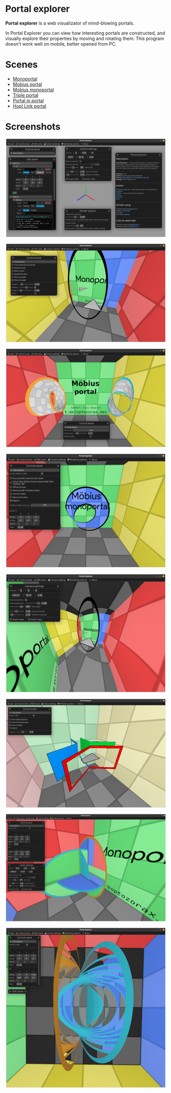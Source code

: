 # Portal explorer

**Portal explorer** is a web visualizator of mind-blowing portals.

In Portal Explorer you can view how interesting portals are constructed, and visually explore their properties by moving and rotating them. This program doesn't work well on mobile, better opened from PC.

# Scenes

* [Monoportal](https://optozorax.github.io/portal/?scene=monoportal)
* [Mobius portal](https://optozorax.github.io/portal/?scene=mobius)
* [Mobius monoportal](https://optozorax.github.io/portal/?scene=mobius_monoportal)
* [Triple portal](https://optozorax.github.io/portal/?scene=triple_portal)
* [Portal in portal](https://optozorax.github.io/portal/?scene=portal_in_portal)
* [Hopl Link portal](https://optozorax.github.io/portal/?scene=hopf_link)

# Screenshots

![](img/interface.png)

![](img/monoportal.png)

![](img/mobius.png)

![](img/mobius_monoportal.png)

![](img/panini.png)

![](img/triple.png)

![](img/portal_in_portal.png)

![](img/portal_in_portal_2.png)
